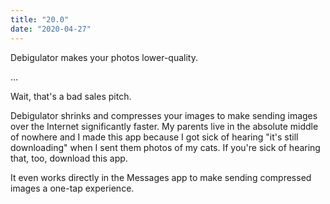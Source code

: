 ```yaml
---
title: "20.0"
date: "2020-04-27"
---
```


Debigulator makes your photos lower-quality.

…

Wait, that's a bad sales pitch.

Debigulator shrinks and compresses your images to make sending images over the Internet significantly faster. My parents live in the absolute middle of nowhere and I made this app because I got sick of hearing "it's still downloading" when I sent them photos of my cats. If you're sick of hearing that, too, download this app.

It even works directly in the Messages app to make sending compressed images a one-tap experience.
